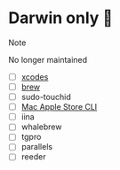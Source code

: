 
# Darwin only 🍏

> [!NOTE]
> No longer maintained

- [ ] [xcodes](https://github.com/XcodesOrg/xcodes)
- [ ] [brew](https://brew.sh)
- [ ] sudo-touchid
- [ ] [Mac Apple Store CLI](https://github.com/mas-cli/mas)
- [ ] iina
- [ ] whalebrew
- [ ] tgpro
- [ ] parallels
- [ ] reeder

